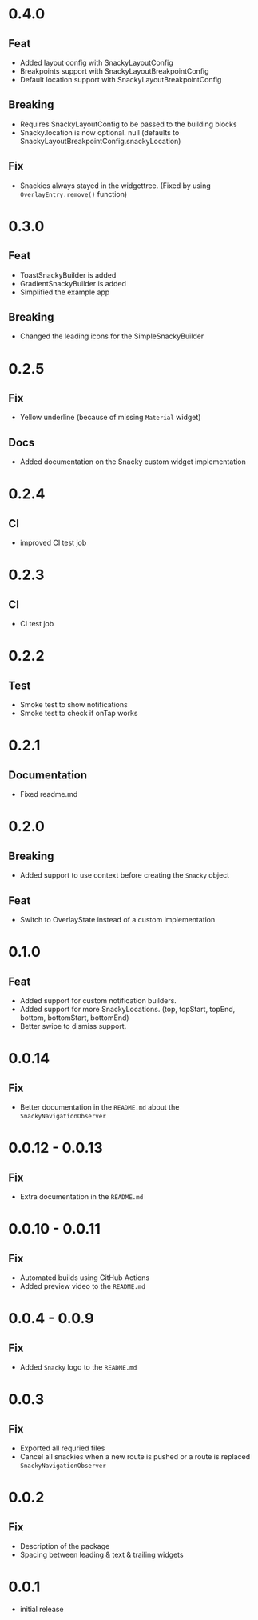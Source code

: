 # 0.4.0

## Feat

- Added layout config with SnackyLayoutConfig
- Breakpoints support with SnackyLayoutBreakpointConfig
- Default location support with SnackyLayoutBreakpointConfig

## Breaking

- Requires SnackyLayoutConfig to be passed to the building blocks
- Snacky.location is now optional. null (defaults to SnackyLayoutBreakpointConfig.snackyLocation)

## Fix

- Snackies always stayed in the widgettree. (Fixed by using `OverlayEntry.remove()` function)

# 0.3.0

## Feat

- ToastSnackyBuilder is added
- GradientSnackyBuilder is added
- Simplified the example app

## Breaking

- Changed the leading icons for the SimpleSnackyBuilder

# 0.2.5

## Fix

- Yellow underline (because of missing `Material` widget)

## Docs

- Added documentation on the Snacky custom widget implementation

# 0.2.4

## CI

- improved CI test job

# 0.2.3

## CI

- CI test job

# 0.2.2

## Test

- Smoke test to show notifications
- Smoke test to check if onTap works

# 0.2.1

## Documentation

- Fixed readme.md

# 0.2.0

## Breaking

- Added support to use context before creating the `Snacky` object

## Feat

- Switch to OverlayState instead of a custom implementation

# 0.1.0

## Feat

- Added support for custom notification builders.
- Added support for more SnackyLocations. (top, topStart, topEnd, bottom, bottomStart, bottomEnd)
- Better swipe to dismiss support.

# 0.0.14

## Fix

- Better documentation in the `README.md` about the `SnackyNavigationObserver`

# 0.0.12 - 0.0.13

## Fix

- Extra documentation in the `README.md`

# 0.0.10 - 0.0.11

## Fix

- Automated builds using GitHub Actions
- Added preview video to the `README.md`

# 0.0.4 - 0.0.9

## Fix

- Added `Snacky` logo to the `README.md`

# 0.0.3

## Fix

- Exported all requried files
- Cancel all snackies when a new route is pushed or a route is replaced `SnackyNavigationObserver`

# 0.0.2

## Fix

- Description of the package
- Spacing between leading & text & trailing widgets

# 0.0.1

- initial release
